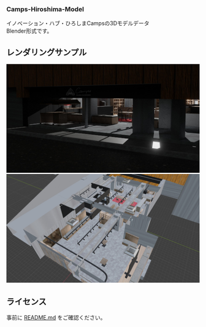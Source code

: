 ### Camps-Hiroshima-Model
イノベーション・ハブ・ひろしまCampsの3Dモデルデータ  
Blender形式です。

## レンダリングサンプル
![Cycles_Rendering](https://github.com/kamera25/Camps-Hiroshima-Model/blob/master/Example/Render1.jpg "サイクルズでのレンダリング")
![Eevee_Rendering](https://github.com/kamera25/Camps-Hiroshima-Model/blob/master/Example/Render2.jpg "イーブイでのレンダリング")

## ライセンス
 事前に [README.md](https://github.com/kamera25/Camps-Hiroshima-Model/blob/master/README.md) をご確認ください。